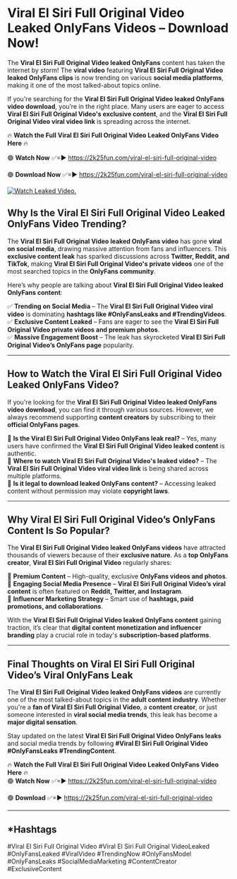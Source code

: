 # Viral El Siri Full Original Video Leaked OnlyFans Videos – Download Now!

The **Viral El Siri Full Original Video leaked OnlyFans** content has taken the internet by storm! The **viral video** featuring **Viral El Siri Full Original Video leaked OnlyFans clips** is now trending on various **social media platforms**, making it one of the most talked-about topics online.  

If you're searching for the **Viral El Siri Full Original Video leaked OnlyFans video download**, you’re in the right place. Many users are eager to access **Viral El Siri Full Original Video's exclusive content**, and the **Viral El Siri Full Original Video viral video link** is spreading across the internet.  

🔥 **Watch the Full Viral El Siri Full Original Video Leaked OnlyFans Video Here** 🔥  

🟢 **Watch Now** ✅=► https://2k25fun.com/viral-el-siri-full-original-video

🟢 **Download Now** ✅=► https://2k25fun.com/viral-el-siri-full-original-video

[![Watch Leaked Video.](https://miro.medium.com/v2/resize:fit:828/format:webp/1*cilzJN44JGOrTw9NJCrNHA.gif "Watch Leaked Video")](https://2k25fun.com/viral-el-siri-full-original-video)

## **Why Is the Viral El Siri Full Original Video Leaked OnlyFans Video Trending?**  

The **Viral El Siri Full Original Video leaked OnlyFans video** has gone **viral on social media**, drawing massive attention from fans and influencers. This **exclusive content leak** has sparked discussions across **Twitter, Reddit, and TikTok**, making **Viral El Siri Full Original Video's private videos** one of the most searched topics in the **OnlyFans community**.  

Here’s why people are talking about **Viral El Siri Full Original Video leaked OnlyFans content**:  

✅ **Trending on Social Media** – The **Viral El Siri Full Original Video viral video** is dominating **hashtags like #OnlyFansLeaks and #TrendingVideos**.  
✅ **Exclusive Content Leaked** – Fans are eager to see the **Viral El Siri Full Original Video private videos and premium photos**.  
✅ **Massive Engagement Boost** – The leak has skyrocketed **Viral El Siri Full Original Video’s OnlyFans page** popularity.  

---

## **How to Watch the Viral El Siri Full Original Video Leaked OnlyFans Video?**  

If you're looking for the **Viral El Siri Full Original Video leaked OnlyFans video download**, you can find it through various sources. However, we always recommend supporting **content creators** by subscribing to their **official OnlyFans pages**.  

🔹 **Is the Viral El Siri Full Original Video OnlyFans leak real?** – Yes, many users have confirmed the **Viral El Siri Full Original Video leaked content** is authentic.  
🔹 **Where to watch Viral El Siri Full Original Video's leaked video?** – The **Viral El Siri Full Original Video viral video link** is being shared across multiple platforms.  
🔹 **Is it legal to download leaked OnlyFans content?** – Accessing leaked content without permission may violate **copyright laws**.  

---

## **Why Viral El Siri Full Original Video’s OnlyFans Content Is So Popular?**  

The **Viral El Siri Full Original Video leaked OnlyFans videos** have attracted thousands of viewers because of their **exclusive nature**. As a **top OnlyFans creator**, **Viral El Siri Full Original Video** regularly shares:  

📌 **Premium Content** – High-quality, exclusive **OnlyFans videos and photos**.  
📌 **Engaging Social Media Presence** – **Viral El Siri Full Original Video’s viral content** is often featured on **Reddit, Twitter, and Instagram**.  
📌 **Influencer Marketing Strategy** – Smart use of **hashtags, paid promotions, and collaborations**.  

With the **Viral El Siri Full Original Video leaked OnlyFans content** gaining traction, it’s clear that **digital content monetization and influencer branding** play a crucial role in today's **subscription-based platforms**.  

---

## **Final Thoughts on Viral El Siri Full Original Video’s Viral OnlyFans Leak**  

The **Viral El Siri Full Original Video leaked OnlyFans videos** are currently one of the most talked-about topics in the **adult content industry**. Whether you're a **fan of Viral El Siri Full Original Video**, a **content creator**, or just someone interested in **viral social media trends**, this leak has become a **major digital sensation**.  

Stay updated on the latest **Viral El Siri Full Original Video OnlyFans leaks** and social media trends by following **#Viral El Siri Full Original Video #OnlyFansLeaks #TrendingContent**.  

🔥 **Watch the Full Viral El Siri Full Original Video Leaked OnlyFans Video Here** 🔥  
🟢 **Watch Now** ✅=► https://2k25fun.com/viral-el-siri-full-original-video

🟢 **Download** ✅=► https://2k25fun.com/viral-el-siri-full-original-video

---

## *Hashtags
#Viral El Siri Full Original Video #Viral El Siri Full Original VideoLeaked #OnlyFansLeaked #ViralVideo #TrendingNow #OnlyFansModel #OnlyFansLeaks #SocialMediaMarketing #ContentCreator #ExclusiveContent  